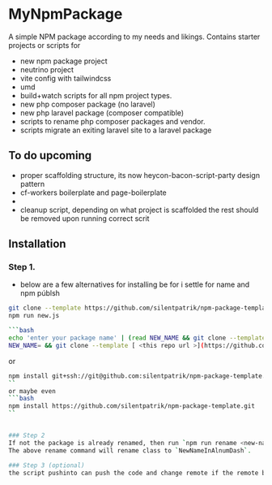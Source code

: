 # MyNpmPackage

A simple NPM package according to my needs and likings. Contains starter projects  or scripts for 
- new npm package project 
- neutrino project
- vite config with tailwindcss
- umd
- build+watch scripts for all npm project types.
- new php composer package (no laravel)
- new php laravel package (composer compatible)
- scripts to rename php composer packages and vendor.
- scripts migrate an exiting laravel site to a laravel package


## To do upcoming
- proper scaffolding structure, its now heycon-bacon-script-party design pattern  
- cf-workers boilerplate and page-boilerplate
- 
- cleanup script, depending on what project is scaffolded the rest should be removed upon running correct scrit

## Installation

### Step 1. 
- below are a few alternatives for installing be for i settle for name and npm públsh
```bash
git clone --template https://github.com/silentpatrik/npm-package-template.git new-package && cd new-package
npm run new.js

```bash
echo 'enter your package name' | (read NEW_NAME && git clone --template [ <this repo url >](https://github.com/silentpatrik/npm-package-template.git $NEW_NAME && (cd $NEW_NAME && npm run rename $NEW_NAME  ) 
NEW_NAME= && git clone --template [ <this repo url >](https://github.com/silentpatrik/npm-package-template.git) $NEW_NAME && cd <new-package-name> && npm run rename
```
or 
```bash
npm install git+ssh://git@github.com:silentpatrik/npm-package-template.git
``
or maybe even
```bash
npm install https://github.com/silentpatrik/npm-package-template.git
``


### Step 2
If not the package is already renamed, then run `npm run rename <new-name-in-alnum-dash>`.
The above rename command will rename class to `NewNameInAlnumDash`.

### Step 3 (optional)
the script pushinto can push the code and change remote if the remote branch does not exist or if the branch is empty, like a new repo.

